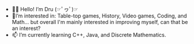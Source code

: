 - 👋🏻 Hello! I’m Dru (☞ﾟヮﾟ)☞
- 🤔I’m interested in: Table-top games, History, Video games, Coding, and Math... but overall I'm mainly interested in improving myself, can that be an interest?
- 📫 I’m currently learning C++, Java, and Discrete Mathematics.
